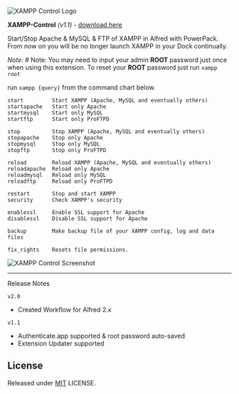 ![XAMPP Control Logo][1]

**XAMPP-Control** *(v1.1)* - [download here][2]

Start/Stop Apache & MySQL & FTP of XAMPP in Alfred with PowerPack. From now on you will be no longer launch XAMPP in your Dock continually.

*Note:* # Note: You may need to input your admin **ROOT** password just once when using this extension. To reset your **ROOT** password just run `xampp root`

run `xampp {query}` from the command chart below.

    start         Start XAMPP (Apache, MySQL and eventually others)
    startapache   Start only Apache
    startmysql    Start only MySQL
    startftp      Start only ProFTPD

    stop          Stop XAMPP (Apache, MySQL and eventually others)
    stopapache    Stop only Apache
    stopmysql     Stop only MySQL
    stopftp       Stop only ProFTPD

    reload        Reload XAMPP (Apache, MySQL and eventually others)
    reloadapache  Reload only Apache
    reloadmysql   Reload only MySQL
    reloadftp     Reload only ProFTPD

    restart       Stop and start XAMPP
    security      Check XAMPP's security

    enablessl     Enable SSL support for Apache
    disablessl    Disable SSL support for Apache

    backup        Make backup file of your XAMPP config, log and data files

    fix_rights    Resets file permissions.


![XAMPP Control Screenshot][3]

* * *

Release Notes

`v2.0`

* Created Workflow for Alfred 2.x

`v1.1`

* Authenticate.app supported & root password auto-saved
* Extension Updater supported

[1]: https://raw.githubusercontent.com/joshrickert/Alfred-Workflows/master/XAMPP-Control/icon.png "XAMPP Control for Alfred Logo"
[2]: https://raw.githubusercontent.com/joshrickert/Alfred-Workflows/master/Downloads/XAMPP-Control.alfredworkflow "XAMPP Control Download Link"
[3]: https://raw.githubusercontent.com/joshrickert/Alfred-Workflows/master/XAMPP-Control/screenshot.png "XAMPP Control for Alfred Screenshot"

## License

Released under [MIT](http://rem.mit-license.org/) LICENSE.
